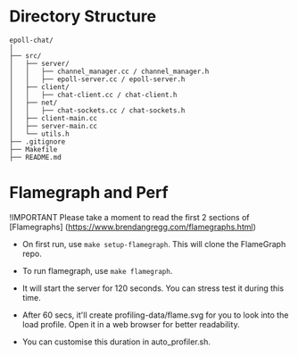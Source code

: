 # **Directory Structure**
```
epoll-chat/
│
├── src/
│   ├── server/
│   │   ├── channel_manager.cc / channel_manager.h
│   │   ├── epoll-server.cc / epoll-server.h
│   ├── client/
│   │   ├── chat-client.cc / chat-client.h
│   ├── net/
│   │   ├── chat-sockets.cc / chat-sockets.h
│   ├── client-main.cc
│   ├── server-main.cc
│   └── utils.h
├── .gitignore
├── Makefile
├── README.md

```

# Flamegraph and Perf
!IMPORTANT
Please take a moment to read the first 2 sections of [Flamegraphs] (https://www.brendangregg.com/flamegraphs.html)
 - On first run, use `make setup-flamegraph`. This will clone the FlameGraph repo.
 - To run flamegraph, use `make flamegraph`.


 - It will start the server for 120 seconds. You can stress test it during this time.
 - After 60 secs, it'll create profiling-data/flame.svg for you to look into the load profile. Open it in a web browser for better readability.
 - You can customise this duration in auto_profiler.sh.
